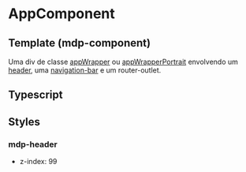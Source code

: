 # AppComponent

## Template (mdp-component)
Uma div de classe [appWrapper](/Docs/src/Styles.md#.appWrapper) ou [appWrapperPortrait](/Docs/src/Styles.md#.appWrapperPortrait) envolvendo um [header](/Docs/src/app/components/structure/Header.md), uma [navigation-bar](/Docs/src/app/components/structure/NavigationBar.md) e um router-outlet. 
## Typescript

## Styles
### mdp-header
- z-index: 99 
